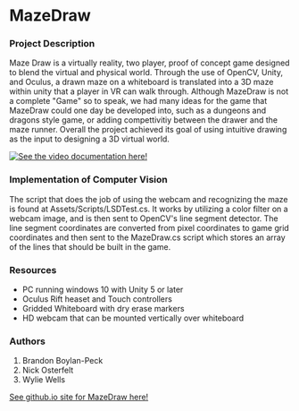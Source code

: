 # MazeDraw

### Project Description 
Maze Draw is a virtually reality, two player, proof of concept game designed to blend the virtual and physical world. Through the use of OpenCV, Unity, and Oculus, a drawn maze on a whiteboard is translated into a 3D maze within unity that a player in VR can walk through. Although MazeDraw is not a complete "Game" so to speak, we had many ideas for the game that MazeDraw could one day be developed into, such as a dungeons and dragons style game, or adding compettivitiy between the drawer and the maze runner. Overall the project achieved its goal of using intuitive drawing as the input to designing a 3D virtual world.

[![See the video documentation here!](https://img.youtube.com/vi/S9dH5GWhVRM/0.jpg)](https://www.youtube.com/watch?v=S9dH5GWhVRM)


### Implementation of Computer Vision

The script that does the job of using the webcam and recognizing the maze is found at Assets/Scripts/LSDTest.cs. It works by utilizing a color filter on a webcam image, and is then sent to OpenCV's line segment detector. The line segment coordinates are converted from pixel coordinates to game grid coordinates and then sent to the MazeDraw.cs script which stores an array of the lines that should be built in the game.

### Resources

* PC running windows 10 with Unity 5 or later
* Oculus Rift heaset and Touch controllers
* Gridded Whiteboard with dry erase markers
* HD webcam that can be mounted vertically over whiteboard


### Authors

1.  Brandon Boylan-Peck
2.  Nick Osterfelt
3.  Wylie Wells

[See github.io site for MazeDraw here!](https://nickosterfelt.github.io/MazeDraw/)
